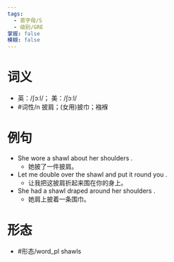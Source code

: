 ```yaml
---
tags:
  - 首字母/S
  - 级别/GRE
掌握: false
模糊: false
---
```

# 词义
- 英：/ʃɔːl/； 美：/ʃɔːl/
- #词性/n  披肩；(女用)披巾；襁褓
# 例句
- She wore a shawl about her shoulders .
	- 她披了一件披肩。
- Let me double over the shawl and put it round you .
	- 让我把这披肩折起来围在你的身上。
- She had a shawl draped around her shoulders .
	- 她肩上披着一条围巾。
# 形态
- #形态/word_pl shawls
